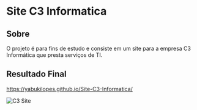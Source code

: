# Site C3 Informatica

<h2> Sobre </h2>

<p> O projeto é para fins de estudo e consiste em um site para a empresa C3 Informática que presta serviços de TI. </p>

<h2> Resultado Final </h2>

https://yabukilopes.github.io/Site-C3-Informatica/

![C3 Site](https://media.discordapp.net/attachments/477543821308198913/997958382780686406/unknown.png)
